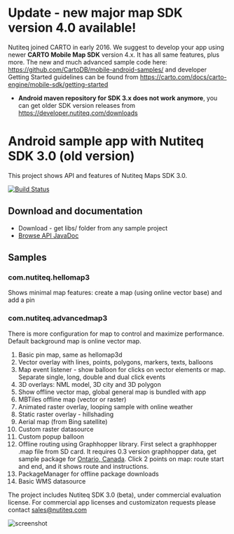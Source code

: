 # Update - new major map SDK version 4.0 available!

Nutiteq joined CARTO in early 2016. We suggest to develop your app using newer **CARTO Mobile Map SDK** version 4.x. It has all same features, plus more. The new and much advanced sample code here: https://github.com/CartoDB/mobile-android-samples/ and developer Getting Started guidelines can be found from https://carto.com/docs/carto-engine/mobile-sdk/getting-started 

* **Android maven repository for SDK 3.x does not work anymore**, you can get older SDK version releases from https://developer.nutiteq.com/downloads 


# Android sample app with Nutiteq SDK 3.0 (old version)

This project shows API and features of Nutiteq Maps SDK 3.0.

[![Build Status](https://travis-ci.org/nutiteq/hellomap3d-android.svg?branch=master)](https://travis-ci.org/nutiteq/hellomap3d-android)

## Download and documentation
  * Download - get libs/ folder from any sample project
  * [Browse API JavaDoc](http://nutiteq.github.io/hellomap3d-android/)

## Samples
### com.nutiteq.hellomap3
Shows minimal map features: create a map (using online vector base) and add a pin

### com.nutiteq.advancedmap3
There is more configuration for map to control and maximize performance. Default background map is online vector map.

 1. Basic pin map, same as hellomap3d
 1. Vector overlay with lines, points, polygons, markers, texts, balloons
 1. Map event listener - show balloon for clicks on vector elements or map. Separate single, long, double and dual click events
 1. 3D overlays: NML model, 3D city and 3D polygon
 1. Show offline vector map, global general map is bundled with app
 1. MBTiles offline map (vector or raster)
 1. Animated raster overlay, looping sample with online weather
 1. Static raster overlay - hillshading
 2. Aerial map (from Bing satellite)
 3. Custom raster datasource
 4. Custom popup balloon
 1. Offline routing using Graphhopper library. First select a graphhopper .map file from SD card. It requires 0.3 version graphhopper data, get sample package for [Ontario, Canada](https://dl.dropboxusercontent.com/u/3573333/mapdata/graphhopper-0.3/canada-ontario-gh3.zip). Click 2 points on map: route start and end, and it shows route and instructions.
 2. PackageManager for offline package downloads
 3. Basic WMS datasource


The project includes Nutiteq SDK 3.0 (beta), under commercial evaluation license. For commercial app licenses and customizaton requests please contact sales@nutiteq.com

![screenshot](http://share.gifyoutube.com/yan3Ll.gif)
